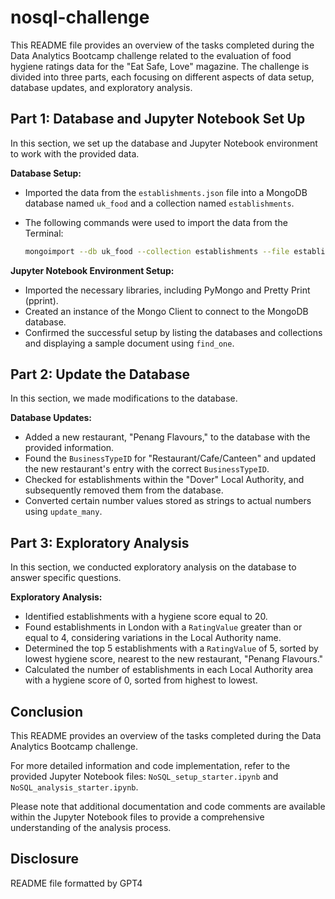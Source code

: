 # nosql-challenge

This README file provides an overview of the tasks completed during the Data Analytics Bootcamp challenge related to the evaluation of food hygiene ratings data for the "Eat Safe, Love" magazine. The challenge is divided into three parts, each focusing on different aspects of data setup, database updates, and exploratory analysis.

## Part 1: Database and Jupyter Notebook Set Up

In this section, we set up the database and Jupyter Notebook environment to work with the provided data.

**Database Setup:**

- Imported the data from the `establishments.json` file into a MongoDB database named `uk_food` and a collection named `establishments`.
- The following commands were used to import the data from the Terminal:
  
  ```bash
  mongoimport --db uk_food --collection establishments --file establishments.json
  ```

**Jupyter Notebook Environment Setup:**

- Imported the necessary libraries, including PyMongo and Pretty Print (pprint).
- Created an instance of the Mongo Client to connect to the MongoDB database.
- Confirmed the successful setup by listing the databases and collections and displaying a sample document using `find_one`.

## Part 2: Update the Database

In this section, we made modifications to the database.

**Database Updates:**

- Added a new restaurant, "Penang Flavours," to the database with the provided information. 
- Found the `BusinessTypeID` for "Restaurant/Cafe/Canteen" and updated the new restaurant's entry with the correct `BusinessTypeID`.
- Checked for establishments within the "Dover" Local Authority, and subsequently removed them from the database.
- Converted certain number values stored as strings to actual numbers using `update_many`.

## Part 3: Exploratory Analysis

In this section, we conducted exploratory analysis on the database to answer specific questions.

**Exploratory Analysis:**

- Identified establishments with a hygiene score equal to 20.
- Found establishments in London with a `RatingValue` greater than or equal to 4, considering variations in the Local Authority name.
- Determined the top 5 establishments with a `RatingValue` of 5, sorted by lowest hygiene score, nearest to the new restaurant, "Penang Flavours."
- Calculated the number of establishments in each Local Authority area with a hygiene score of 0, sorted from highest to lowest.

## Conclusion

This README provides an overview of the tasks completed during the Data Analytics Bootcamp challenge.

For more detailed information and code implementation, refer to the provided Jupyter Notebook files: `NoSQL_setup_starter.ipynb` and `NoSQL_analysis_starter.ipynb`.

Please note that additional documentation and code comments are available within the Jupyter Notebook files to provide a comprehensive understanding of the analysis process.

## Disclosure

README file formatted by GPT4
